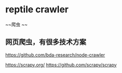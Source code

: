 # reptile crawler

 ~~爬虫 ~~

 ## 网页爬虫，有很多技术方案

https://github.com/bda-research/node-crawler

https://scrapy.org/
https://github.com/scrapy/scrapy